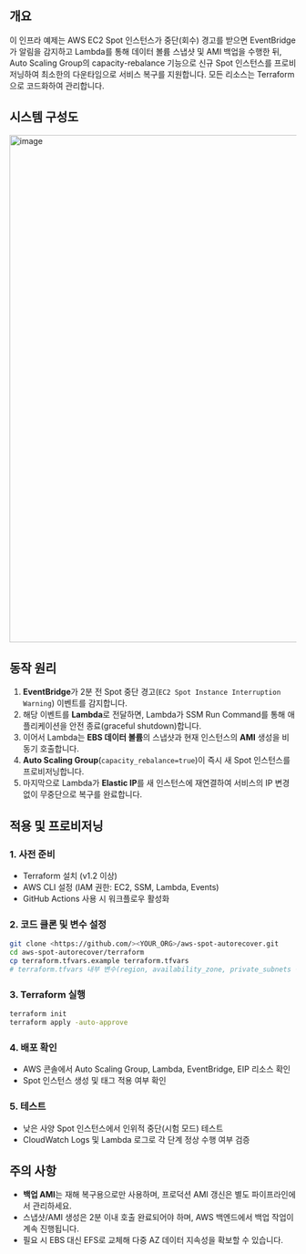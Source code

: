 ## 개요

이 인프라 예제는 AWS EC2 Spot 인스턴스가 중단(회수) 경고를 받으면 EventBridge가 알림을 감지하고 Lambda를 통해 데이터 볼륨 스냅샷 및 AMI 백업을 수행한 뒤, Auto Scaling Group의 capacity-rebalance 기능으로 신규 Spot 인스턴스를 프로비저닝하여 최소한의 다운타임으로 서비스 복구를 지원합니다. 모든 리소스는 Terraform으로 코드화하여 관리합니다.



## 시스템 구성도
<img width="890" alt="image" src="https://github.com/user-attachments/assets/10e37bc6-9123-49d8-a633-055a08244934" />




## 동작 원리

1. **EventBridge**가 2분 전 Spot 중단 경고(`EC2 Spot Instance Interruption Warning`) 이벤트를 감지합니다.
2. 해당 이벤트를 **Lambda**로 전달하면, Lambda가 SSM Run Command를 통해 애플리케이션을 안전 종료(graceful shutdown)합니다.
3. 이어서 Lambda는 **EBS 데이터 볼륨**의 스냅샷과 현재 인스턴스의 **AMI** 생성을 비동기 호출합니다.
4. **Auto Scaling Group**(`capacity_rebalance=true`)이 즉시 새 Spot 인스턴스를 프로비저닝합니다.
5. 마지막으로 Lambda가 **Elastic IP**를 새 인스턴스에 재연결하여 서비스의 IP 변경 없이 무중단으로 복구를 완료합니다.



## 적용 및 프로비저닝

### 1. 사전 준비

- Terraform 설치 (v1.2 이상)
- AWS CLI 설정 (IAM 권한: EC2, SSM, Lambda, Events)
- GitHub Actions 사용 시 워크플로우 활성화

### 2. 코드 클론 및 변수 설정

```bash
git clone <https://github.com/><YOUR_ORG>/aws-spot-autorecover.git
cd aws-spot-autorecover/terraform
cp terraform.tfvars.example terraform.tfvars
# terraform.tfvars 내부 변수(region, availability_zone, private_subnets 등) 수정

```

### 3. Terraform 실행

```bash
terraform init
terraform apply -auto-approve

```

### 4. 배포 확인

- AWS 콘솔에서 Auto Scaling Group, Lambda, EventBridge, EIP 리소스 확인
- Spot 인스턴스 생성 및 태그 적용 여부 확인

### 5. 테스트

- 낮은 사양 Spot 인스턴스에서 인위적 중단(시험 모드) 테스트
- CloudWatch Logs 및 Lambda 로그로 각 단계 정상 수행 여부 검증



## 주의 사항

- **백업 AMI**는 재해 복구용으로만 사용하며, 프로덕션 AMI 갱신은 별도 파이프라인에서 관리하세요.
- 스냅샷/AMI 생성은 2분 이내 호출 완료되어야 하며, AWS 백엔드에서 백업 작업이 계속 진행됩니다.
- 필요 시 EBS 대신 EFS로 교체해 다중 AZ 데이터 지속성을 확보할 수 있습니다.

